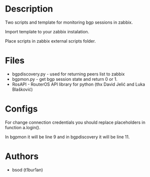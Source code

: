 # Description

Two scripts and template for monitoring bgp sessions in zabbix. 

Import template to your zabbix instalation.

Place scripts in zabbix external scripts folder.


# Files

* bgpdiscovery.py - used for returning peers list to zabbix
* bgpmon.py - get bgp session state and return 0 or 1.
* RosAPI - RouterOS API library for python (thx David Jelić and Luka Blašković)

# Configs

For change connection credentials you should replace placeholders in function a.login().

In bgpmon it will be line 9 and in bgpdiscovery it will be line 11.

# Authors

* bsod (t1bur1an)

